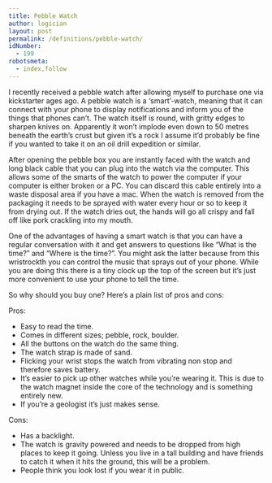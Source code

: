 ```yaml
---
title: Pebble Watch
author: logician
layout: post
permalink: /definitions/pebble-watch/
idNumber:
  - 199
robotsmeta:
  - index,follow
---
```

I recently received a pebble watch after allowing myself to purchase one via kickstarter ages ago. A pebble watch is a &#8216;smart&#8217;-watch, meaning that it can connect with your phone to display notifications and inform you of the things that phones can&#8217;t. The watch itself is round, with gritty edges to sharpen knives on. Apparently it won&#8217;t implode even down to 50 metres beneath the earth&#8217;s crust but given it&#8217;s a rock I assume it&#8217;d probably be fine if you wanted to take it on an oil drill expedition or similar.

After opening the pebble box you are instantly faced with the watch and long black cable that you can plug into the watch via the computer. This allows some of the smarts of the watch to power the computer if your computer is either broken or a PC. You can discard this cable entirely into a waste disposal area if you have a mac. When the watch is removed from the packaging it needs to be sprayed with water every hour or so to keep it from drying out. If the watch dries out, the hands will go all crispy and fall off like pork crackling into my mouth.

One of the advantages of having a smart watch is that you can have a regular conversation with it and get answers to questions like &#8220;What is the time?&#8221; and &#8220;Where is the time?&#8221;. You might ask the latter because from this wristrockth you can control the music that sprays out of your phone. While you are doing this there is a tiny clock up the top of the screen but it&#8217;s just more convenient to use your phone to tell the time.

So why should you buy one? Here&#8217;s a plain list of pros and cons:

Pros:

  * Easy to read the time.
  * Comes in different sizes; pebble, rock, boulder.
  * All the buttons on the watch do the same thing.
  * The watch strap is made of sand.
  * Flicking your wrist stops the watch from vibrating non stop and therefore saves battery.
  * It&#8217;s easier to pick up other watches while you&#8217;re wearing it. This is due to the watch magnet inside the core of the technology and is something entirely new.
  * If you&#8217;re a geologist it&#8217;s just makes sense.

Cons:

  * Has a backlight.
  * The watch is gravity powered and needs to be dropped from high places to keep it going. Unless you live in a tall building and have friends to catch it when it hits the ground, this will be a problem.
  * People think you look lost if you wear it in public.